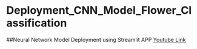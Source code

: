# Deployment_CNN_Model_Flower_Classification
##Neural Network Model Deployment using Streamlit APP
[Youtube Link](https://www.youtube.com/watch?v=ytluVN15nr8)
